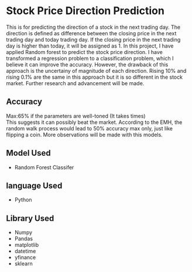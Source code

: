 # Stock Price Direction Prediction
This is for predicting the direction of a stock in the next trading day. The direction is defined as difference between the closing price in the next trading day and today trading day. If the closing price in the next trading day is higher than today, it will be assigned as 1. In this project, I have applied Random forest to predict the stock price direction. I have transformed a regression problem to a classification problem, which I believe it can improve the accuracy. However, the drawback of this approach is the uncertainy of magnitude of each direction. Rising 10% and rising 0.1% are the same in this approach but it is so different in the stock market. Further research and advancement will be made.

## Accuracy
Max:65% if the parameters are well-toned (It takes times)<br/>
This suggests it can possibly beat the market. According to the EMH, the random walk process would lead to 50% accuracy max only, just like flipping a coin. More observations will be made with this models.
## Model Used
* Random Forest Classifer

## language Used
* Python

## Library Used

* Numpy
* Pandas
* matplotlib
* datetime
* yfinance
* sklearn

